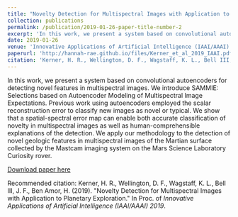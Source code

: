 ```yaml
---
title: "Novelty Detection for Multispectral Images with Application to Planetary Exploration"
collection: publications
permalink: /publication/2019-01-26-paper-title-number-2
excerpt: 'In this work, we present a system based on convolutional autoencoders for detecting novel features in multispectral images. We introduce SAMMIE: Selections based on Autoencoder Modeling of Multispectral Image Expectations. Previous work using autoencoders employed the scalar reconstruction error to classify new images as novel or typical. We show that a spatial-spectral error map can enable both accurate classification of novelty in multispectral images as well as human-comprehensible explanations of the detection. We apply our methodology to the detection of novel geologic features in multispectral images of the Martian surface collected by the Mastcam imaging system on the Mars Science Laboratory Curiosity rover.'
date: 2019-01-26
venue: 'Innovative Applications of Artificial Intelligence (IAAI/AAAI)'
paperurl: 'http://hannah-rae.github.io/files/Kerner_et_al_2019_IAAI.pdf'
citation: 'Kerner, H. R., Wellington, D. F., Wagstaff, K. L., Bell III, J. F., Ben Amor, H. (2019). &quot;Novelty Detection for Multispectral Images with Application to Planetary Exploration.&quot; In Proc. of <i>Innovative Applications of Artificial Intelligence (IAAI/AAAI) 2019</i>.'
---
```

In this work, we present a system based on convolutional autoencoders for detecting novel features in multispectral images. We introduce SAMMIE: Selections based on Autoencoder Modeling of Multispectral Image Expectations. Previous work using autoencoders employed the scalar reconstruction error to classify new images as novel or typical. We show that a spatial-spectral error map can enable both accurate classification of novelty in multispectral images as well as human-comprehensible explanations of the detection. We apply our methodology to the detection of novel geologic features in multispectral images of the Martian surface collected by the Mastcam imaging system on the Mars Science Laboratory Curiosity rover.

[Download paper here](http://hannah-rae.github.io/files/Kerner_et_al_2019_IAAI.pdf)

Recommended citation: Kerner, H. R., Wellington, D. F., Wagstaff, K. L., Bell III, J. F., Ben Amor, H. (2019). &quot;Novelty Detection for Multispectral Images with Application to Planetary Exploration.&quot; In Proc. of <i>Innovative Applications of Artificial Intelligence (IAAI/AAAI) 2019</i>.